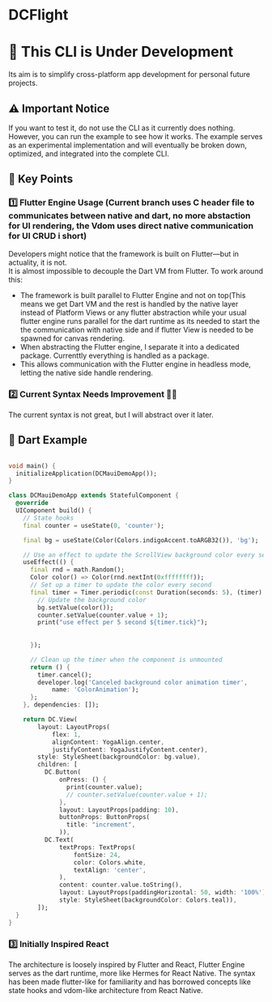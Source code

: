 
# DCFlight
# 🚧 This CLI is Under Development

Its aim is to simplify cross-platform app development for personal future projects.

## ⚠️ Important Notice

If you want to test it, do not use the CLI as it currently does nothing. However, you can run the example to see how it works. The example serves as an experimental implementation and will eventually be broken down, optimized, and integrated into the complete CLI.

## 📌 Key Points

### 1️⃣ Flutter Engine Usage (Current branch uses C header file to communicates between native and dart, no more abstaction for UI rendering, the Vdom uses direct native communication for UI CRUD i short)

Developers might notice that the framework is built on Flutter—but in actuality, it is not.  
It is almost impossible to decouple the Dart VM from Flutter. To work around this:

- The framework is built parallel to Flutter Engine and not on top(This means we get Dart VM and the rest is handled by the native layer instead of Platform Views or any flutter abstraction while your usual flutter engine runs parallel for the dart runtime as its needed to start the the communication with native side and if flutter View is needed to be spawned for canvas rendering.
- When abstracting the Flutter engine, I separate it into a dedicated package. Currenttly everything is handled as a package.
- This allows communication with the Flutter engine in headless mode, letting the native side handle rendering.

### 2️⃣ Current Syntax Needs Improvement 🤦‍♂️

The current syntax is not great, but I will abstract over it later.

## 📝 Dart Example

```dart

void main() {
  initializeApplication(DCMauiDemoApp());
}

class DCMauiDemoApp extends StatefulComponent {
  @override
  UIComponent build() {
    // State hooks
    final counter = useState(0, 'counter');

    final bg = useState(Color(Colors.indigoAccent.toARGB32()), 'bg');

    // Use an effect to update the ScrollView background color every second
    useEffect(() {
      final rnd = math.Random();
      Color color() => Color(rnd.nextInt(0xffffffff));
      // Set up a timer to update the color every second
      final timer = Timer.periodic(const Duration(seconds: 5), (timer) {
        // Update the background color
        bg.setValue(color());
        counter.setValue(counter.value + 1);
        print("use effect per 5 second ${timer.tick}");
        
        
      });

      // Clean up the timer when the component is unmounted
      return () {
        timer.cancel();
        developer.log('Canceled background color animation timer',
            name: 'ColorAnimation');
      };
    }, dependencies: []);

    return DC.View(
        layout: LayoutProps(
            flex: 1,
            alignContent: YogaAlign.center,
            justifyContent: YogaJustifyContent.center),
        style: StyleSheet(backgroundColor: bg.value),
        children: [
          DC.Button(
              onPress: () {
                print(counter.value);
                // counter.setValue(counter.value + 1);
              },
              layout: LayoutProps(padding: 10),
              buttonProps: ButtonProps(
                title: "increment",
              )),
          DC.Text(
              textProps: TextProps(
                  fontSize: 24,
                  color: Colors.white,
                  textAlign: 'center',
              ),
              content: counter.value.toString(),
              layout: LayoutProps(paddingHorizontal: 50, width: '100%'),
              style: StyleSheet(backgroundColor: Colors.teal)),
        ]);
  }
}

```


### 3️⃣ Initially Inspired React

The architecture is loosely inspired by Flutter and React, Flutter Engine serves as the dart runtime, more like Hermes for React Native. The syntax has been made flutter-like for familiarity and has borrowed concepts like state hooks and vdom-like architecture from React Native.


